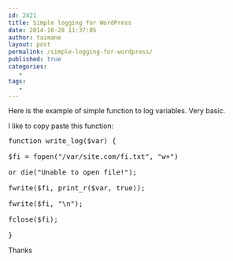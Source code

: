 ```yaml
---
id: 2421
title: Simple logging for WordPress
date: 2014-10-28 11:37:05
author: taimane
layout: post
permalink: /simple-logging-for-wordpress/
published: true
categories:
   -
tags:
   -
---
```

Here is the example of simple function to log variables. Very basic.
I like to copy paste this function:

<pre class="prettyprint">function write_log($var) {
$fi = fopen("/var/site.com/fi.txt", "w+") 
or die("Unable to open file!");
fwrite($fi, print_r($var, true));
fwrite($fi, "\n");
fclose($fi);
}</pre>

Thanks  

